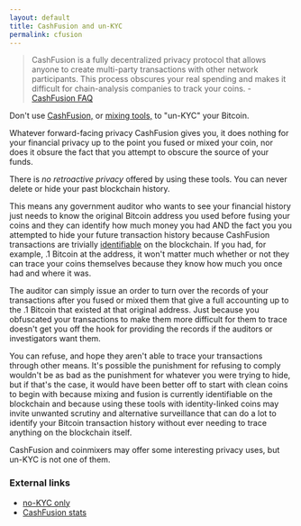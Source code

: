 ```yaml
---
layout: default
title: CashFusion and un-KYC
permalink: cfusion
---
```


>CashFusion is a fully decentralized privacy protocol that allows anyone to create multi-party transactions with other network participants. This process obscures your real spending and makes it difficult for chain-analysis companies to track your coins. - [CashFusion FAQ](https://cashfusion.org/faqs/)

Don't use [CashFusion,](https://cashfusion.org/) or [mixing tools,](https://coinjoin.io/) to "un-KYC" your Bitcoin.

Whatever forward-facing privacy CashFusion gives you, it
does nothing for your financial privacy up to the point you fused or mixed your coin, nor
does it obsure the fact that you attempt to obscure the source of your funds.

There is *no retroactive privacy* offered by using these tools. You can never delete or hide your past blockchain history.

This means any government auditor who wants to see your financial history just needs to know the original Bitcoin address
you used before fusing your coins and they can identify how much money you had AND the fact you you attempted to hide your future transaction history because CashFusion transactions are trivially [identifiable](https://stats.devzero.be/#/fusion) on the blockchain. If you had, for example, .1 Bitcoin at the address, it won't matter
much whether or not they can trace your coins themselves because they know how much you once had and where it was.

The auditor can simply issue an order to turn over the records of your transactions after you fused or mixed them that give a full accounting
up to the .1 Bitcoin that existed at that original address. Just because you obfuscated your
transactions to make them more difficult for them to trace doesn't get you off the hook
for providing the records if the auditors or investigators want them.

You can refuse, and hope they aren't able to trace your transactions through other means. It's possible the punishment for refusing to comply
wouldn't be as bad as the punishment for whatever you were trying to hide, but if that's the case, it would
have been better off to start with clean coins to begin with because mixing and fusion is currently identifiable on the blockchain and because using these tools
with identity-linked coins may invite unwanted scrutiny and alternative surveillance that can do a lot to identify your Bitcoin transaction history without
ever needing to trace anything on the blockchain itself.

CashFusion and coinmixers may offer some interesting privacy uses, but un-KYC is not one of them.

### External links

- [no-KYC only](https://bitcoinqna.github.io/noKYConly/)
- [CashFusion stats](https://stats.devzero.be/#/fusion)




